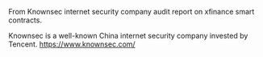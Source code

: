 From Knownsec internet security company audit report on xfinance smart contracts.

Knownsec is a well-known China internet security company invested by Tencent.
https://www.knownsec.com/ 
